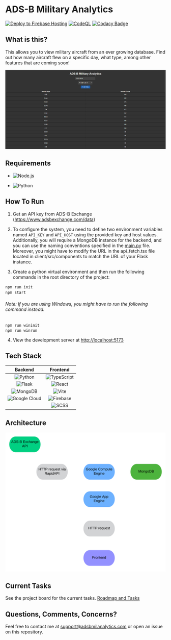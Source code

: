 # ADS-B Military Analytics

[![Deploy to Firebase Hosting](https://github.com/EMcNugget/adsb_mil_data/actions/workflows/firebase-hosting-merge.yml/badge.svg)](https://github.com/EMcNugget/adsb_mil_data/actions/workflows/firebase-hosting-merge.yml)
[![CodeQL](https://github.com/EMcNugget/adsb_mil_data/actions/workflows/codeql.yml/badge.svg)](https://github.com/EMcNugget/adsb_mil_data/actions/workflows/codeql.yml)
[![Codacy Badge](https://app.codacy.com/project/badge/Grade/5caa91f758e54d11b3034743d903a1b8)](https://www.codacy.com/gh/EMcNugget/ADS-B-Military-Analytics/dashboard?utm_source=github.com&utm_medium=referral&utm_content=EMcNugget/ADS-B-Military-Analytics&utm_campaign=Badge_Grade)

## What is this?

This allows you to view military aircraft from an ever growing database. Find out how many aircraft flew on a specific day, what type, among other features that are coming soon!

![Screenshot](./assets/demo.png)

## Requirements

- ![Node.js][node.js]

- ![Python][pyreq]

## How To Run

1.  Get an API key from ADS-B Exchange (<https://www.adsbexchange.com/data>)

2.  To configure the system, you need to define two environment variables named `API_KEY` and `API_HOST` using the provided key and host values. Additionally, you will require a MongoDB instance for the backend, and you can use the naming conventions specified in the [main.py](./server/main.py)
    file. Moreover, you might have to modify the URL in the api_fetch.tsx file located in client/src/components to match the URL of your Flask instance.

3.  Create a python virtual environment and then run the following commands in the root directory of the project:

```bash
npm run init
npm start
```

###### Note: If you are using Windows, you might have to run the following command instead:

```batch
npm run wininit
npm run winrun
```

4.  View the development server at <http://localhost:5173>

## Tech Stack

|       Backend       |     Frontend      |
| :-----------------: | :---------------: |
|    ![Python][py]    | ![TypeScript][ts] |
|   ![Flask][flask]   |  ![React][react]  |
|   ![MongoDB][mdb]   |   ![Vite][vite]   |
| ![Google Cloud][gc] |  ![Firebase][fb]  |
|                     |   ![SCSS][scss]   |

## Architecture

![Architecture](./assets/architecture.svg)

## Current Tasks

See the project board for the current tasks.
[Roadmap and Tasks][rm]

## Questions, Comments, Concerns?

Feel free to contact me at <support@adsbmilanalytics.com> or open an issue on this repository.

[ts]: https://img.shields.io/badge/typescript-%23007ACC.svg?style=for-the-badge&logo=typescript&logoColor=white
[flask]: https://img.shields.io/badge/flask-%23000.svg?style=for-the-badge&logo=flask&logoColor=white
[py]: https://img.shields.io/badge/python-3670A0?style=for-the-badge&logo=python&logoColor=ffdd54
[react]: https://img.shields.io/badge/react-%2320232a.svg?style=for-the-badge&logo=react&logoColor=%2361DAFB
[mdb]: https://img.shields.io/badge/MongoDB-%234ea94b.svg?style=for-the-badge&logo=mongodb&logoColor=white
[gc]: https://img.shields.io/badge/GoogleCloud-%234285F4.svg?style=for-the-badge&logo=google-cloud&logoColor=white
[vite]: https://img.shields.io/badge/vite-%23646CFF.svg?style=for-the-badge&logo=vite&logoColor=white
[scss]: https://img.shields.io/badge/SCSS-hotpink.svg?style=for-the-badge&logo=SASS&logoColor=white
[fb]: https://img.shields.io/badge/firebase-%23039BE5.svg?style=for-the-badge&logo=firebase
[rm]: https://github.com/users/EMcNugget/projects/6
[pyreq]: https://img.shields.io/badge/Python-3.11.2-blue?style=flat&logo=python
[node.js]: https://img.shields.io/badge/Node.js-v18.15.0-green?logo=node.js&style=flat
